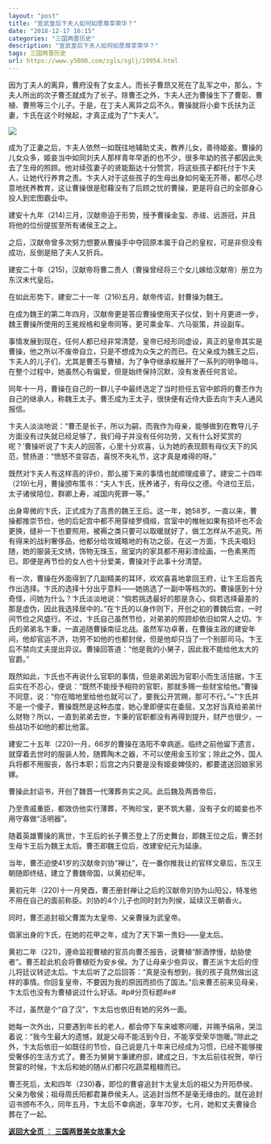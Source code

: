```yaml
---
layout: "post"
title: "宣武皇后卞夫人如何如愿尊享荣华？"
date: "2018-12-17 16:15"
categories: "三国两晋历史"
description: "宣武皇后卞夫人如何如愿尊享荣华？"
tags: 三国两晋历史
url: https://www.y5000.com/zgls/sglj/19954.html
---
```






因为丁夫人的离异，曹府没有了女主人。而长子曹昂又死在了乱军之中，那么，卞夫人所出的次子曹丕就成为了长子。除曹丕之外，卞夫人还为曹操生下了曹彰、曹植、曹熊等三个儿子。于是，在丁夫人离异之后不久，曹操就将小妾卞氏扶为正妻，卞氏在这个时候起，才真正成为了“卞夫人”。

![](https://img.y5000.com/uploads/allimg/170427/6-1F42G40633Q7.jpg)

成为了正妻之后，卞夫人依然一如既往地辅助丈夫，教养儿女，善待姬妾。曹操的儿女众多，姬妾当中如同刘夫人那样青年早逝的也不少，很多年幼的孩子都因此失去了生母的照顾。他对续弦妻子的贤能豁达十分赞赏，将这些孩子都托付于卞夫人，让她代行养育之责。卞夫人对于这些孩子的生母出身如何毫无芥蒂，都尽心尽意地抚养教育，这让曹操很是慰藉没有了后顾之忧的曹操，更是将自己的全部身心投人到宏图霸业中。

建安十九年（214)三月，汉献帝迫于形势，授予曹操金玺、赤绂、远游冠，并且将他的位份提拔至所有诸侯王之上。

之后，汉献帝曾多次努力想要从曹操手中夺回原本属于自己的皇权，可是非但没有成功，反倒是赔了夫人又折兵。

建安二十年（215)，汉献帝将曹二贵人（曹操曾经将三个女儿嫁给汉献帝）册立为东汉末代皇后。

在如此形势下，建安二十一年（216)五月，献帝传诏，封曹操为魏王。

在成为魏王的第二年四月，汉献帝更是答应曹操使用天子仪仗，到十月更进一步，魏王曹操所使用的王冕规格和皇帝同等，更可乘金车、六马驱策，并设副车。

事情发展到现在，任何人都已经非常清楚，皇帝已经形同虚设，真正的皇帝其实是曹操，他之所以不废帝自立，只是不想成为众矢之的而已。在父亲成为魏王之后，卞夫人的儿子们，尤其是曹丕与曹植，为了争夺继承权展开了一系列的明争暗斗。在整个过程中，她虽然心有偏爱，但是始终保持沉默，没有发表任何言论。

同年十一月，曹操在自己的一群儿子中最终选定了当时担任五官中郎将的曹丕作为自己的继承人，称魏王太子。曹丕成为王太子，很快便有近侍大臣去向卞夫人通风报信。

卞夫人淡淡地说：“曹丕是长子，所以为嗣，而我作为母亲，能够做到在教导儿子方面没有过失就已经足够了，我们母子并没有任何功劳，又有什么好奖赏的呢？’曹操听说了卞夫人的回答，心里十分欢喜，认为她的表现颇有母仪天下的风范，赞扬道：“愤怒不变容态，喜悦不失礼节，这才真是难得的呀。”

既然对卞夫人有这样高的评价，那么接下来的事情也就顺理成章了。建安二十四年（219)七月，曹操颁布策书：“夫人卞氏，抚养诸子，有母仪之德。今进位王后，太子诸侯陪位，群卿上寿，减国内死罪一等。”

出身卑微的卞氏，正式成为了高贵的魏王王后。这一年，她58岁。一直以来，曹操都推崇节俭，他的后妃宫中都不用穿绫罗绸缎，宫室中的帷帐如果有损坏也不会更换，缝补一下也要照用，被褥之类只要可以取暖就好了，做工怎样从不追究。所有得来的战利奢侈品，他都分给攻城略地的有功之臣。在这一方面，卞氏夫唱妇随，她的服装无文绣，饰物无珠玉，居室内的家具都不用彩漆绘画，一色素黑而已。即便是再节俭的女人也十分爱美，曹操对于此事十分清楚。

有一次，曹操在外面得到了几副精美的耳环，欢欢喜喜地拿回王府，让卞王后首先作出选择。卞氏的选择十分出乎意料——她挑选了一副中等档次的。曹操感到十分奇怪，问她为什么？卞氏淡淡地说：“倘若挑选最好的那是贪心，倘若选择最差的那是虚伪，因此我选择居中的。”在卞氏的以身作则下，开创之初的曹魏后宫，一时间节俭之风盛行。不过，卞氏自己虽然节俭，对弟弟的照顾却依旧如常人之切。卞氏的弟弟名卞秉，一直追随曹操南征北战。虽然军功卓著，在曹操主政的建安年间，他却官运不济，功劳不如他的也都封侯，但是他却只当了一个别部司马。卞王后不禁向丈夫提出异议。曹操回答道：“他是我的小舅子，因此我不能给他太大的官爵。”

既然如此，卞氏也不再说什么官职的事情，但是弟弟因为官职小而生活拮据，卞王后实在不忍心，便说：“既然不能授予相符的官职，那就多赐一些财宝给他。”曹操不同意，说：“你在暗地里给他也就可以了，要我公开赏赐，那可不行。”~"卞氏并不是一个傻子，曹操既然是这种态度，她心里即便实在委屈，又怎好当真给弟弟什么财物？所以，一直到弟弟去世，卞秉的官职都没有再得到提升，财产也很少，一些战功不如他的都比他富。

建安二十五年（220)—月，66岁的曹操在洛阳不幸病逝。临终之前他留下遗言，就穿着去世时的服装人殓，随葬陶木之器，不可以使用金玉珍宝；除此之外，国人兵将都不用服丧，各行本职；后宫之内只要是没有姬妾婢伎的，都要遣送回娘家另嫁。

曹操此封诏书，开创了魏晋一代薄葬务实之风。此后魏及两晋帝后，

乃至贵戚重臣，都效仿他实行薄葬，不殉珍宝，更不筑大墓，没有子女的姬妾也不用守寡做“活明器”。

随着英雄曹操的离世，卞王后的长子曹丕登上了历史舞台，即魏王位之后，曹丕封生母卞王后为魏王太后。曹丕即魏王位后，改建安纪元为延康。

当年，曹丕迫使41岁的汉献帝刘协“禅让”，在一番你推我让的官样文章后，东汉王朝随即终结，建立了曹魏帝国，以黄初纪年。

黄初元年（220)十一月癸酉，曹丕册封禅让之后的汉献帝刘协为山阳公，特准他不用在自己的面前称臣。刘协的4个儿子也同时封为列侯，延续汉王朝香火。

同时，曹丕追封祖父曹嵩为太皇帝、父亲曹操为武皇帝。

倡家出身的卞氏，在她的花甲之年，成为了天下第一贵妇——皇太后。

黄初二年（221)，遵命监视曹植的官员向曹丕报告，说曹植“醉酒悖慢，劫胁使者”。曹丕趁此机会将曹植贬为安乡侯。为了让母亲少些异议，曹丕派卞太后的侄儿将廷议转述太后。卞太后听了之后回答：“真是没有想到，我的孩子竟然做出这样的事情。你回复皇帝，不要因为我的原因而损伤了国法。”后来曹丕前来见母亲，卞太后也没有为曹植说过什么好话。#p#分页标题#e#

不过，虽然是个“自了汉”，卞太后也依旧有她的另外一面。

她每一次外出，只要遇到年长的老人，都会停下车来嘘寒问暖，并赐予绢帛，哭泣着说：“我今生最大的遗憾，就是父母不能活到今日，不能享受荣华饱暖。”除此之外，卞太后依旧一如既往的节俭，自己说是几十年来已经成为习惯，已经不能够接受奢侈的生活方式了。曹丕为舅舅卞秉建府邸，建成之日，卞太后前往祝贺，举行贺宴的时候，卞太后和她的随从们都只吃蔬菜粗粮而已。

曹丕死后，太和四年（230)春，即位的曹睿追封卞太皇太后的祖父为开阳恭侯、父亲为敬侯；祖母周氏阳都君兼恭侯夫人。这追封当然不是毫无缘由的。就在追封诏书颁布不久，同年五月，卞太后不幸病逝，享年70岁。七月，她和丈夫曹操合葬在了一起。

[**返回大全页** ： **三国两晋美女故事大全**](https://www.y5000.com/zgls/sglj/19752.html)
